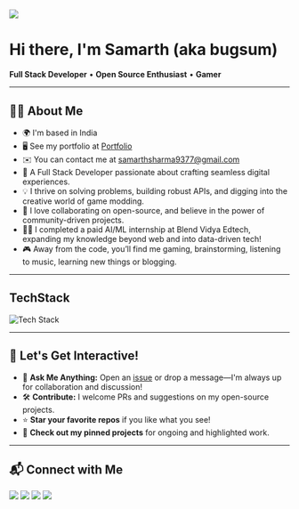 <h1>
    <img src="https://readme-typing-svg.herokuapp.com?font=Righteous&size=35&color=A852F8&center=false&vCenter=true&width=600&height=70&duration=4000&lines=Welcome+to+my+github+profile!+%F0%9F%91%8B" />
</h1>

# Hi there, I'm Samarth (aka bugsum)

**Full Stack Developer** • **Open Source Enthusiast** • **Gamer**

---

## 👨‍💻 About Me

- 🌍 I'm based in India
- 🖥️ See my portfolio at [Portfolio](http://bugsum.github.io)
- ✉️ You can contact me at [samarthsharma9377@gmail.com](mailto:samarthsharma9377@gmail.com)
- 🚀 A Full Stack Developer passionate about crafting seamless digital experiences.  
- 💡 I thrive on solving problems, building robust APIs, and digging into the creative world of game modding.  
- 🤝 I love collaborating on open-source, and believe in the power of community-driven projects.  
- 🧑‍🎓 I completed a paid AI/ML internship at Blend Vidya Edtech, expanding my knowledge beyond web and into data-driven tech!  
- 🎮 Away from the code, you’ll find me gaming, brainstorming, listening to music, learning new things or blogging.

---

## TechStack

<img src="https://skillicons.dev/icons?i=typescript,javascript,java,react,nodejs,bun,discord,c,bootstrap,idea,mongo" alt="Tech Stack" />

---

## 🌟 Let's Get Interactive!

- 💬 **Ask Me Anything:** Open an [issue](https://github.com/bugsum/bugsum/issues) or drop a message—I'm always up for collaboration and discussion!
- 🛠️ **Contribute:** I welcome PRs and suggestions on my open-source projects.
- ⭐ **Star your favorite repos** if you like what you see!
- 👀 **Check out my pinned projects** for ongoing and highlighted work.

---

## 📬 Connect with Me

<p align="left">
  <a href="https://www.linkedin.com/in/bugsum/"><img src="https://img.shields.io/badge/LinkedIn-0A66C2?style=for-the-badge&logo=linkedin&logoColor=white" /></a>
  <a href="https://www.instagram.com/its.bugsum/"><img src="https://img.shields.io/badge/Instagram-E4405F?style=for-the-badge&logo=instagram&logoColor=white" /></a>
  <a href="https://twitter.com/Samarth1098"><img src="https://img.shields.io/badge/Twitter-000?style=for-the-badge&logo=x&logoColor=white" /></a>
  <a href="discord.avlanc.com"><img src="https://img.shields.io/badge/Discord-3463ff?style=for-the-badge&logo=discord&logoColor=white" /></a>
</p>
